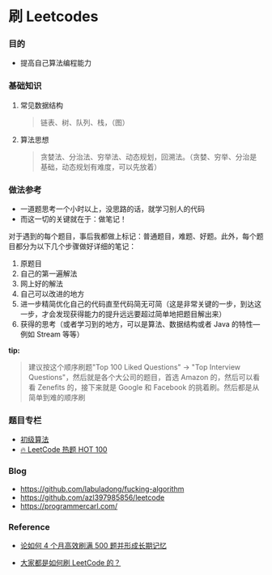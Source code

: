 # 刷 Leetcodes

### 目的

- 提高自己算法编程能力

### 基础知识

1. 常见数据结构

   > 链表、树、队列、栈，（图）

2. 算法思想

   > 贪婪法、分治法、穷举法、动态规划，回溯法。（贪婪、穷举、分治是基础，动态规划有难度，可以先放着）

### 做法参考

- 一道题思考一个小时以上，没思路的话，就学习别人的代码
- 而这一切的关键就在于：做笔记！

对于遇到的每个题目，事后我都做上标记：普通题目，难题、好题。此外，每个题目都分为以下几个步骤做好详细的笔记：

1. 原题目
2. 自己的第一遍解法
3. 网上好的解法
4. 自己可以改进的地方
5. 进一步精简优化自己的代码直至代码简无可简（这是非常关键的一步，到达这一步，才会发现获得能力的提升远远要超过简单地把题目解出来）
6. 获得的思考（或者学习到的地方，可以是算法、数据结构或者 Java 的特性—例如 Stream 等等）

**tip:**

> 建议按这个顺序刷题"Top 100 Liked Questions" -> "Top Interview Questions"，然后就是各个大公司的题目，首选 Amazon 的，然后可以看看 Zenefits 的，接下来就是 Google 和 Facebook 的挑着刷。然后都是从简单到难的顺序刷

### 题目专栏

- [初级算法](https://leetcode.cn/leetbook/detail/top-interview-questions-easy/)
- [🔥 LeetCode 热题 HOT 100](https://leetcode.cn/problem-list/2cktkvj/)

### Blog

- https://github.com/labuladong/fucking-algorithm
- https://github.com/azl397985856/leetcode
- https://programmercarl.com/

### Reference

- [论如何 4 个月高效刷满 500 题并形成长期记忆](https://leetcode.cn/circle/discuss/jq9Zke/)

- [大家都是如何刷 LeetCode 的？](https://www.zhihu.com/question/280279208)
